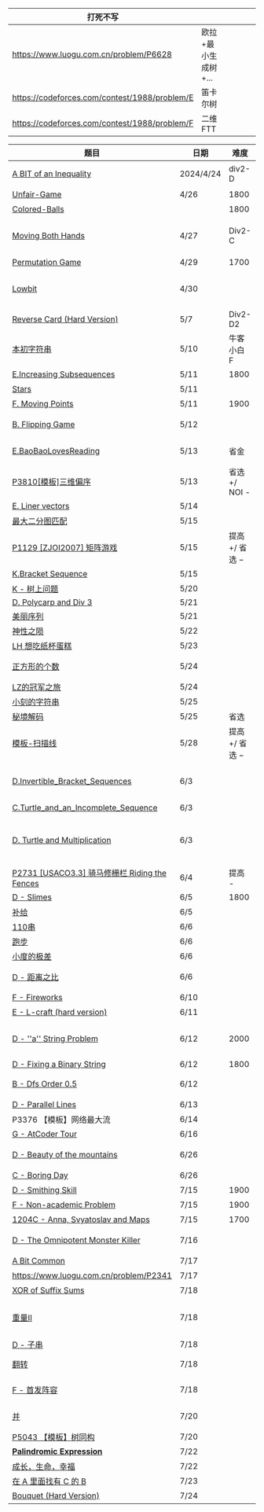 | 打死不写                                      |                     |      |      |      |      |
| --------------------------------------------- | ------------------- | ---- | ---- | ---- | ---- |
| https://www.luogu.com.cn/problem/P6628        | 欧拉+最小生成树+... |      |      |      |      |
| https://codeforces.com/contest/1988/problem/E | 笛卡尔树            |      |      |      |      |
| https://codeforces.com/contest/1988/problem/F | 二维 FTT            |      |      |      |      |





| 题目                                                         | 日期      | 难度           | 思路                                                         |
| ------------------------------------------------------------ | --------- | -------------- | ------------------------------------------------------------ |
| [A BIT of an Inequality](https://codeforces.com/contest/1957/problem/D) | 2024/4/24 | div2-D         | 注意到, 枚举每个中间数时, 对其最高 bit 位 1, 合法答案数量为左半区间为奇数个 1,右半为偶数个 1, 加上反情况, 用 dp 预处理. |
| [Unfair-Game](https://codeforces.com/problemset/problem/1955/F) | 4/26      | 1800           | 找到最近的 XOR=0, 此后删每次 2 个,                           |
| [Colored-Balls](https://codeforces.com/problemset/problem/1954/D) |           | 1800           | 水题                                                         |
| [Moving Both Hands](https://codeforces.com/contest/1966/problem/C) | 4/27      | Div2-C         | 别写思维了, 写一写正宗的 SG 吧!<br />把原序列去重排序, 让相邻两数的差值为新序列, 再从后往前跑 SG, 当某一位不为 1 时, 也要从 <x-1,before> ~ <1,before> 更新出来 |
| [Permutation Game](https://codeforces.com/problemset/problem/1772/E) | 4/29      | 1700           | 思维水题                                                     |
| [Lowbit](https://codeforces.com/problemset/gymProblem/103145/D) | 4/30      |                | 注意到每个数最多加 log 次, 就可以用统一的 *2 操作来维护, 所以建树维护, 同时特别标记每个数是否到达 100..00 状态, 没的话单独处理. **注意初始化和位移运算爆范围** |
| [Reverse Card (Hard Version)](https://codeforces.com/contest/1972/problem/D2) | 5/7       | Div2-D2        | 傻逼数学                                                     |
| [本初字符串](https://ac.nowcoder.com/acm/contest/82401/F)    | 5/10      | 牛客小白 F     | 推出` len(t)` 为` len(s)` 的因子, 之后枚举 `len(t)` 长度, 先找出每位取最大贡献字符组成的 `t`,再从前往后依次尝试缩小 `t[i]`. |
| [E.Increasing Subsequences](https://codeforces.com/problemset/problem/1922/E) | 5/11      | 1800           | 构造, STD::list 竟然是循环链表                               |
| [Stars](http://poj.org/problem?id=2352)                      | 5/11      |                | 树状数组处理二维偏序, 毒瘤的 POJ ! ! !                       |
| [F. Moving Points](https://codeforces.com/problemset/problem/1311/F) | 5/11      | 1900           | 不那么明显的二维偏序, 树状数组 + 离散化 处理                 |
| [B. Flipping Game](https://codeforces.com/gym/104459/problem/B) | 5/12      |                | 蛋哥的绝妙 DP, `dp[tis][i]`维护当前字符串有多少与目标字符串不同, 转移时转移到所有的可能下一层`dp[nex][i]`, and 卡 log 时间,预处理出来 inv. |
| [E.BaoBaoLovesReading](https://codeforces.com/gym/104459/problem/E) | 5/13      | 省金           | 树状数组维护每两个相同的书之间有多少种书, 种类大于 k 就要重新从书架上取, 前缀和同时维护 k=1~n 的答案. |
| [P3810[模板]三维偏序](https://www.luogu.com.cn/problem/P3810) | 5/13      | 省选 +/ NOI -  | cdq 套 树状数组处理, 也可以 cdq 套 cdq 处理                  |
| [E. Liner vectors](https://codeforces.com/gym/102801/problem/E) | 5/14      |                | 线代 ? + 构造                                                |
| [最大二分图匹配](https://www.luogu.com.cn/problem/P3386)     | 5/15      |                | 匈牙利板纸                                                   |
| [P1129 [ZJOI2007] 矩阵游戏](https://www.luogu.com.cn/problem/P1129) | 5/15      | 提高 +/ 省选 − | 注意到, 交换行列等价, 就按黑色块的 x,y 坐标连边, 跑最大二分图 |
| [K.Bracket Sequence](https://codeforces.com/gym/103486/problem/K) | 5/15      |                | 卡特兰板纸                                                   |
| [K - 树上问题](https://codeforces.com/gym/105158/problem/K)  | 5/20      |                | 树上 dp + 换根                                               |
| [D. Polycarp and Div 3](https://codeforces.com/contest/1005/problem/D) | 5/21      |                | DP                                                           |
| [ 美丽序列](https://ac.nowcoder.com/acm/contest/83524/F)     | 5/21      |                | 结论推导恶心的线段树                                         |
| [神性之陨](https://ac.nowcoder.com/acm/problem/267934)       | 5/22      |                | https://blog.nowcoder.net/n/82256070063e4a25bbbb966f3ad4fccd |
| [LH 想吃纸杯蛋糕](https://ac.nowcoder.com/acm/contest/83524/D) | 5/23      |                | DP向前枚举每位结尾合法的个数,可以注意到最多向前看 9 位, tle 不了 |
| [ 正方形的个数](https://ac.nowcoder.com/acm/contest/83524/G) | 5/24      |                | 对于每个边长与 x,y 轴平行的正方形, 可以算出在其内部且四个点都在边上的正方形的个数 |
| [ LZ的冠军之旅](https://ac.nowcoder.com/acm/contest/83524/E) | 5/24      |                | 二维费用的 djs, vis 要标记二维所有, 不能只标记一维           |
| [ 小刻的字符串](https://ac.nowcoder.com/acm/contest/83524/C) | 5/25      |                | hash 预处理, 对于每位, 向后二分找合法串                      |
| [秘境解码](https://ac.nowcoder.com/acm/contest/83524/B)      | 5/25      | 省选           | 扫描线                                                       |
| [模板-扫描线](https://www.luogu.com.cn/problem/P5490)        | 5/28      | 提高 +/ 省选 − | 扫描线板纸                                                   |
| [D.Invertible_Bracket_Sequences](https://codeforces.com/contest/1976/problem/D) | 6/3       |                | 当心 map::erase<br />括号合法不只有 num_of '(' == num_of ')'<br />还要满足每个前缀的 ( 都不少于 ) |
| [C.Turtle_and_an_Incomplete_Sequence](https://codeforces.com/contest/1981/problem/C) | 6/3       |                | 构造 + lca,不是谁家 div2-C 出构造加 lca 啊 !                 |
| [D. Turtle and Multiplication](https://codeforces.com/contest/1981/problem/D) | 6/3       |                | 构造  + 欧拉路径, 当全用质数时, 就等价于每两个数之间无重边最多连多少条边, 先给出含自环的完全图, 找最长路径, 看合法性.<br />$ \begin{cases} m为奇数 & 有最大欧拉回路 \\ m为偶数 & 2~到~m~删除一个度,有欧拉路径 \end{cases}$ |
| [P2731 [USACO3.3] 骑马修栅栏 Riding the Fences](https://www.luogu.com.cn/problem/P2731) | 6/4       | 提高 -         | SB 题                                                        |
| [D - Slimes](https://codeforces.com/contest/1923/problem/D)  | 6/5       | 1800           | 左右二分找答案, 注意长为 1 的时候没有二分性, 第一次见局部无二分性的 |
| [补给](https://www.matiji.net/exam/brushquestion/1/4498/F16DA07A4D99E21DFFEF46BD18FF68AD?from=1) | 6/5       |                | 贪心                                                         |
| [110串](https://www.matiji.net/exam/brushquestion/4/4498/F16DA07A4D99E21DFFEF46BD18FF68AD?from=1) | 6/6       |                | 计数 DP, 注意初始化到了第二位, 故第一位的答案要特判          |
| [跑步](https://www.matiji.net/exam/brushquestion/2/4498/F16DA07A4D99E21DFFEF46BD18FF68AD?from=1) | 6/6       |                | 同余环境下求 lcm                                             |
| [小度的极差](https://www.matiji.net/exam/brushquestion/5/4498/F16DA07A4D99E21DFFEF46BD18FF68AD?from=1) | 6/6       |                | SB 题                                                        |
| [D - 距离之比](https://codeforces.com/gym/105158/problem/D)  | 6/6       |                | labs 不是 abs 的 long double ! ! !<br />向量旋转后长度改变   |
| [F - Fireworks](https://codeforces.com/gym/527921/problem/F) | 6/10      |                | 双指针, 注意到 r 最多往后探 sqrt 量级                        |
| [E - L-craft (hard version)](https://codeforces.com/gym/527921/problem/E) | 6/11      |                | 世界上最屎的构造                                             |
| [D - ''a'' String Problem](https://codeforces.com/contest/1984/problem/D) | 6/12      | 2000           | 考虑以不 'a' 开头的字符串为 t 的开头, 往后枚举. 答案加上最小的前面的 'a' 的数量.<br />和谐的时间复杂度: $\sum_{i=1}^{n}\frac{n}{i}=n~logn$ |
| [D - Fixing a Binary String](https://codeforces.com/contest/1979/problem/D) | 6/12      | 1800           |                                                              |
| [B - Dfs Order 0.5](https://codeforces.com/gym/105170/problem/B) | 6/12      |                | 树形 DP, 转移时考虑贪心, 子树全为偶树, 就全取最大值, 有奇子树时, 偶子树可以取任一值, 奇子树一半取偶入口, 一半取奇入口, 多余一个取与根相反 |
| [D - Parallel Lines](https://codeforces.com/gym/105170/problem/D) | 6/13      |                | 计算几何                                                     |
| P3376 【模板】网络最大流                                     | 6/14      |                |                                                              |
| [G - AtCoder Tour](https://atcoder.jp/contests/abc358/tasks/abc358_g) | 6/16      |                | 考虑 DP n+m 步内的最优解, 之后的最优解都是在原地蹦跶         |
| [D - Beauty of the mountains](https://codeforces.com/contest/1982/problem/D) | 6/26      |                | 二维前缀和 + 裴蜀定理<br />两个数的任意倍数 (含正负) 之和只能等于 Gcd 的倍数, 多个数也一样. |
| [C - Boring Day](https://codeforces.com/contest/1982/problem/C) | 6/26      |                | 二分做 DP 的转移                                             |
| [D - Smithing Skill](https://codeforces.com/contest/1989/problem/D) | 7/15      | 1900           | 巧妙的 DP [blog](https://blog.csdn.net/qq_72715438/article/details/140431327?spm=1001.2014.3001.5501) |
| [F - Non-academic Problem](https://codeforces.com/contest/1986/problem/F) | 7/15      | 1900           | Tarjan 找桥, 再遍历所有桥枚举答案                            |
| [1204C - Anna, Svyatoslav and Maps](https://codeforces.com/problemset/problem/1204/C) | 7/15      | 1700           | floyd加贪心                                                  |
| [D - The Omnipotent Monster Killer](https://codeforces.com/contest/1988/problem/D) | 7/16      |                | 注意到最多 log 回合就会删完, 就枚举每个点在第几回合删掉, 开一个``[n][log]``维的 DP |
| [ A Bit Common](https://ac.nowcoder.com/acm/contest/81596/A) | 7/17      |                | 求逆元的条件, 杨辉三角                                       |
| https://www.luogu.com.cn/problem/P2341                       | 7/17      |                | Tarjan + 缩点, 板                                            |
| [ XOR of Suffix Sums](https://ac.nowcoder.com/acm/contest/81596/D) | 7/18      |                | 树状数组巧妙地 bit 位维护, 求 XOR                            |
| [重量II](https://codeforces.com/gym/105266/problem/C)        | 7/18      |                | 从小到大枚举砝码重量, 加一个砝码 $a_i$ ,可测量区间从 [1,R] 变为 [1,R]+[a_i,R+a_i], 若 a_i <= R+1, 那么这个砝码就可选, 且每次选择最大的 a_i, 直到 R>=m |
| [D - 子串](https://codeforces.com/gym/105266/problem/D)      | 7/18      |                | 枚举分界点, 找左右区间内的子串最大长度, 就不会有重合问题了   |
| [翻转](https://codeforces.com/gym/105266/problem/E)          | 7/18      |                | 区间 DP 维护区间反转的结果. `dp[l][r]]=dp[l+1][r-1]+ans(交换a[l],a[r])`. |
| [F - 首发阵容](https://codeforces.com/gym/105266/problem/F)  | 7/18      |                | 状压 DP. dp[x]=> x 中二进制的空缺位表示队伍缺的角色. 注意用临时数组存此次 DP的结果, 保证此次的继承不受此次自身结果的影响. |
| [ 并](https://acm.hdu.edu.cn/showproblem.php?pid=7444)       | 7/20      |                | 二维前缀和+离散化<br />[链接](https://blog.csdn.net/qq_72715438/article/details/140569246) |
| [P5043 【模板】树同构](https://www.luogu.com.cn/problem/P5043) | 7/20      |                | 树 hash                                                      |
| [**Palindromic Expression**](https://atcoder.jp/contests/abc363/tasks/abc363_f) | 7/22      |                | 最多递归 log 层就有不合法出现, 所以复杂度是 sqrt*log         |
| [成长，生命，幸福](https://acm.hdu.edu.cn/showproblem.php?pid=7452) | 7/22      |                | 表达式的系数和常速都有权重, 求权值的策略                     |
| [在 A 里面找有 C 的 B](https://acm.hdu.edu.cn/showproblem.php?pid=7455) | 7/23      |                | AC自动机                                                     |
| [Bouquet (Hard Version)](https://codeforces.com/contest/1995/problem/B2) | 7/24      |                | 考虑先填小的, 再填大的, 剩余的用大的置换小的                 |

